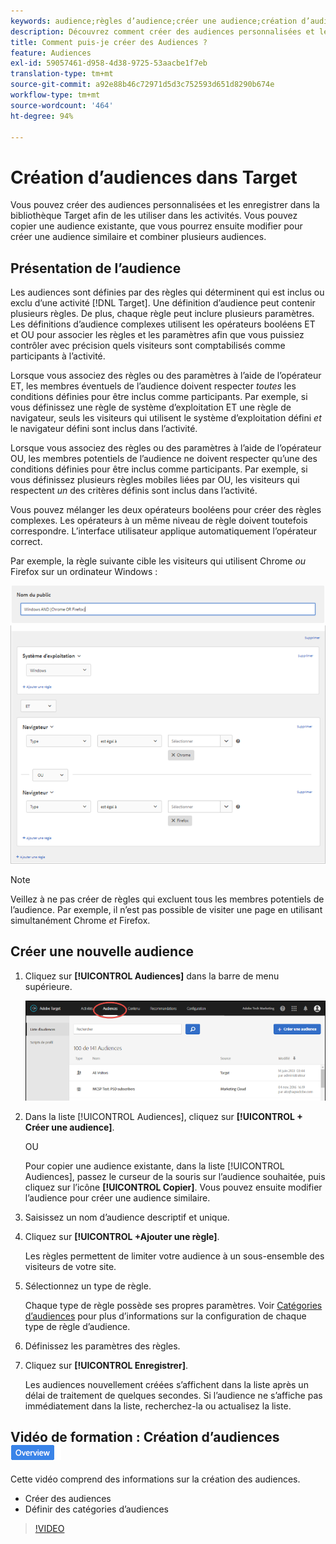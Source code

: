 ```yaml
---
keywords: audience;règles d’audience;créer une audience;création d’audience
description: Découvrez comment créer des audiences personnalisées et les enregistrer dans la bibliothèque d'Adobes [!DNL Target] Audiences pour les utiliser dans vos activités.
title: Comment puis-je créer des Audiences ?
feature: Audiences
exl-id: 59057461-d958-4d38-9725-53aacbe1f7eb
translation-type: tm+mt
source-git-commit: a92e88b46c72971d5d3c752593d651d8290b674e
workflow-type: tm+mt
source-wordcount: '464'
ht-degree: 94%

---
```


# Création d’audiences dans Target

Vous pouvez créer des audiences personnalisées et les enregistrer dans la bibliothèque Target afin de les utiliser dans les activités. Vous pouvez copier une audience existante, que vous pourrez ensuite modifier pour créer une audience similaire et combiner plusieurs audiences.

## Présentation de l’audience

Les audiences sont définies par des règles qui déterminent qui est inclus ou exclu d’une activité [!DNL Target]. Une définition d’audience peut contenir plusieurs règles. De plus, chaque règle peut inclure plusieurs paramètres. Les définitions d’audience complexes utilisent les opérateurs booléens ET et OU pour associer les règles et les paramètres afin que vous puissiez contrôler avec précision quels visiteurs sont comptabilisés comme participants à l’activité.

Lorsque vous associez des règles ou des paramètres à l’aide de l’opérateur ET, les membres éventuels de l’audience doivent respecter *toutes* les conditions définies pour être inclus comme participants. Par exemple, si vous définissez une règle de système d’exploitation ET une règle de navigateur, seuls les visiteurs qui utilisent le système d’exploitation défini *et* le navigateur défini sont inclus dans l’activité.

Lorsque vous associez des règles ou des paramètres à l’aide de l’opérateur OU, les membres potentiels de l’audience ne doivent respecter qu’une des conditions définies pour être inclus comme participants. Par exemple, si vous définissez plusieurs règles mobiles liées par OU, les visiteurs qui respectent *un* des critères définis sont inclus dans l’activité.

Vous pouvez mélanger les deux opérateurs booléens pour créer des règles complexes. Les opérateurs à un même niveau de règle doivent toutefois correspondre. L’interface utilisateur applique automatiquement l’opérateur correct.

Par exemple, la règle suivante cible les visiteurs qui utilisent Chrome *ou* Firefox sur un ordinateur Windows :

![Création d’une audience](assets/audience_create.png)

>[!NOTE]
>
>Veillez à ne pas créer de règles qui excluent tous les membres potentiels de l’audience. Par exemple, il n’est pas possible de visiter une page en utilisant simultanément Chrome *et* Firefox.

## Créer une nouvelle audience

1. Cliquez sur **[!UICONTROL Audiences]** dans la barre de menu supérieure.

   ![](assets/audiences_list.png)

1. Dans la liste [!UICONTROL Audiences], cliquez sur **[!UICONTROL + Créer une audience]**.

   OU

   Pour copier une audience existante, dans la liste [!UICONTROL Audiences], passez le curseur de la souris sur l’audience souhaitée, puis cliquez sur l’icône **[!UICONTROL Copier]**. Vous pouvez ensuite modifier l’audience pour créer une audience similaire.

1. Saisissez un nom d’audience descriptif et unique.
1. Cliquez sur **[!UICONTROL +Ajouter une règle]**.

   Les règles permettent de limiter votre audience à un sous-ensemble des visiteurs de votre site.
1. Sélectionnez un type de règle.

   Chaque type de règle possède ses propres paramètres. Voir [Catégories d’audiences](/help/c-target/c-audiences/c-target-rules/target-rules.md#concept_E3A77E42F1644503A829B5107B20880D) pour plus d’informations sur la configuration de chaque type de règle d’audience.
1. Définissez les paramètres des règles.
1. Cliquez sur **[!UICONTROL Enregistrer]**.

   Les audiences nouvellement créées s’affichent dans la liste après un délai de traitement de quelques secondes. Si l’audience ne s’affiche pas immédiatement dans la liste, recherchez-la ou actualisez la liste.

## Vidéo de formation : Création d’audiences  ![badge Aperçu](/help/assets/overview.png)

Cette vidéo comprend des informations sur la création des audiences.

* Créer des audiences
* Définir des catégories d’audiences

>[!VIDEO](https://video.tv.adobe.com/v/17392)
